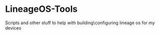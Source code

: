 # LineageOS-Tools
Scripts and other stuff to help with building\configuring lineage os for my devices
